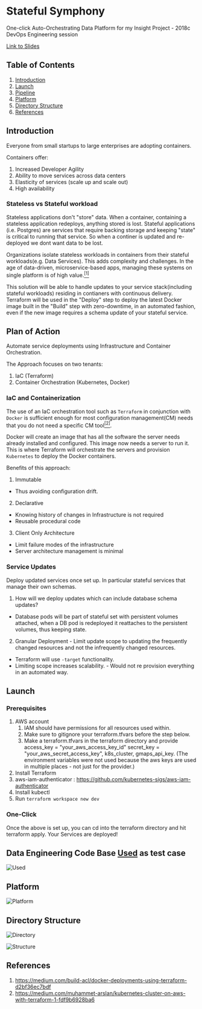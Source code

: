 # Stateful Symphony
One-click Auto-Orchestrating Data Platform for my Insight Project - 2018c DevOps Engineering session 

[Link to Slides](https://drive.google.com/open?id=134hZsT7wfJnNBD61s5mCT0XFj4KIue_-_AZZJuyE--k)

## Table of Contents
1. [Introduction](README.md#introduction)
2. [Launch](README.md#launch)
3. [Pipeline](README.md#data-engineering-code-base-used-as-test-case)
4. [Platform](README.md#platform)
5. [Directory Structure](README.md#directory-structure)
6. [References](README.md#references)

## Introduction
Everyone from small startups to large enterprises are adopting containers.

Containers offer:
 1. Increased Developer Agility
 2. Ability to move services across data centers
 3. Elasticity of services (scale up and scale out)
 4. High availability

### Stateless vs Stateful workload
Stateless applications don't "store" data. When a container, containing a stateless application redeploys, anything stored is lost. Stateful applications (i.e. Postgres) are services that require backing storage and keeping "state" is critical to running that service. So when a continer is updated and re-deployed we dont want data to be lost.

Organizations isolate stateless workloads in containers from their stateful workloads(e.g. Data Services). This adds complexity and challenges. In the age of data-driven, microservice-based apps, managing these systems on single platform is of high value.[<sup>[1]</sup>](https://mesosphere.com/blog/stateful-services-black-sheep-container-world/)

This solution will be able to handle updates to your service stack(including stateful workloads) residing in contianers with continuous delivery. Terraform will be used in the "Deploy" step to deploy the latest Docker image built in the "Build" step with zero-downtime, in an automated fashion, even if the new image requires a schema update of your stateful service.

## Plan of Action
Automate service deployments using Infrastructure and Container Orchestration.

The Approach focuses on two tenants:
1. IaC (Terraform)
2. Container Orchestration (Kubernetes, Docker)

### IaC and Containerization
The use of an IaC orchestration tool such as `Terraform` in conjunction with `Docker` is sufficient enough for most configuration management(CM) needs that you do not need a specific CM tool[<sup>[2]</sup>](https://blog.gruntwork.io/why-we-use-terraform-and-not-chef-puppet-ansible-saltstack-or-cloudformation-7989dad2865c).

Docker will create an image that has all the software the server needs already installed and configured.
This image now needs a server to run it. This is where Terraform will orchestrate the servers and provision `Kubernetes` to deploy the Docker containers.

Benefits of this approach:
1. Immutable
  * Thus avoiding configuration drift.
2. Declarative 
  * Knowing history of changes in Infrastructure is not required
  * Reusable procedural code
3. Client Only Architecture
  * Limit failure modes of the infrastructure
  * Server architecture management is minimal

### Service Updates
Deploy updated services once set up. In particular stateful services that manage their own schemas.
 1. How will we deploy updates which can include database schema updates?
   * Database pods will be part of stateful set with persistent volumes attached, when a DB pod is redeployed it reattaches to the persistent volumes, thus keeping state.
 2. Granular Deployment - Limit update scope to updating the frequently changed resources and not the infrequently changed resources.
   * Terraform will use `-target` functionality.
   * Limiting scope increases scalability. - Would not re provision everything in an automated way.

## Launch
### Prerequisites

1. AWS account
    1. IAM should have permissions for all resources used within.
    2. Make sure to gitignore your terraform.tfvars before the step below.
    3. Make a terraform.tfvars in the terraform directory and provide access_key = "your_aws_access_key_id" secret_key = "your_aws_secret_access_key", k8s_cluster, gmaps_api_key. (The environment variables were not used because the aws keys are used in multiple places - not just for the provider.)
2. Install Terraform
3. aws-iam-authenticator : https://github.com/kubernetes-sigs/aws-iam-authenticator
4. Install kubectl
5. Run `terraform workspace new dev`

### One-Click
Once the above is set up, you can cd into the terraform directory and hit terraform apply. Your Services are deployed!

## Data Engineering Code Base [Used](github.com/CCInCharge/campsite-hot-or-not) as test case

![Used](https://raw.githubusercontent.com/moosahmed/Stateful_Symphony/master/images/pipe.png "Used")

## Platform

![Platform](https://raw.githubusercontent.com/moosahmed/Stateful_Symphony/master/images/platform.png "Platform")

## Directory Structure

![Directory](https://raw.githubusercontent.com/moosahmed/Stateful_Symphony/master/images/tree1.png "Directory")

![Structure](https://raw.githubusercontent.com/moosahmed/Stateful_Symphony/master/images/tree2.png "Structure")

## References
1. https://medium.com/build-acl/docker-deployments-using-terraform-d2bf36ec7bdf
2. https://medium.com/muhammet-arslan/kubernetes-cluster-on-aws-with-terraform-1-fdf9b6928ba6
